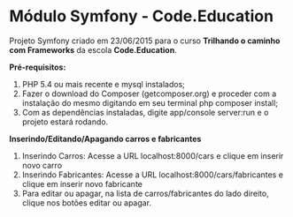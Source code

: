Módulo Symfony - Code.Education
======================================

Projeto Symfony criado em 23/06/2015 para o curso **Trilhando o caminho com Frameworks** da escola **Code.Education**.

**Pré-requisitos:**

1. PHP 5.4 ou mais recente e mysql instalados; 
2. Fazer o download do Composer (getcomposer.org) e proceder com a instalação do mesmo digitando em seu terminal php composer install;
3. Com as dependências instaladas, digite app/console server:run e o projeto estará rodando.

**Inserindo/Editando/Apagando carros e fabricantes**

1. Inserindo Carros: Acesse a URL localhost:8000/cars e clique em inserir novo carro
2. Inserindo Fabricantes: Acesse a URL localhost:8000/cars/fabricantes e clique em inserir novo fabricante
3. Para editar ou apagar, na lista de carros/fabricantes do lado direito, clique nos botões editar ou apagar.



